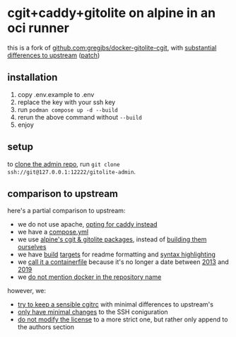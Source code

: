 # cgit+caddy+gitolite on alpine in an oci runner

this is a fork of [github.com:gregjbs/docker-gitolite-cgit](https://github.com/gregjbs/docker-gitolite-cgit), with [substantial differences to upstream](#comparison-to-upstream) ([patch](https://github.com/gregjbs/docker-gitolite-cgit/compare/main...dmpmem:cgit-oci:master))

## installation

1. copy .env.example to .env
2. replace the key with your ssh key
3. run `podman compose up -d --build`
4. rerun the above command without `--build`
5. enjoy

## setup

to [clone the admin repo](https://gitolite.com/gitolite/basic-admin.html#clone-the-gitolite-admin-repo), run `git clone ssh://git@127.0.0.1:12222/gitolite-admin`.

## comparison to upstream

here's a partial comparison to upstream:

- we do not use apache, [opting for caddy instead](https://github.com/gregjbs/docker-gitolite-cgit/commit/e6359a9ceb5fba89ab0d152ce6ead2da7b8afa57#diff-dd2c0eb6ea5cfc6c4bd4eac30934e2d5746747af48fef6da689e85b752f39557L1-R13)
- we have a [compose.yml](./compose.yml)
- we use [alpine's cgit & gitolite packages](https://github.com/gregjbs/docker-gitolite-cgit/commit/e6359a9ceb5fba89ab0d152ce6ead2da7b8afa57#diff-dd2c0eb6ea5cfc6c4bd4eac30934e2d5746747af48fef6da689e85b752f39557R14), instead of [building them ourselves](https://github.com/gregjbs/docker-gitolite-cgit/commit/e6359a9ceb5fba89ab0d152ce6ead2da7b8afa57#diff-dd2c0eb6ea5cfc6c4bd4eac30934e2d5746747af48fef6da689e85b752f39557L19-L35)
- we have [build](https://github.com/gregjbs/docker-gitolite-cgit/commit/e6359a9ceb5fba89ab0d152ce6ead2da7b8afa57#diff-dd2c0eb6ea5cfc6c4bd4eac30934e2d5746747af48fef6da689e85b752f39557R75) [targets](https://github.com/gregjbs/docker-gitolite-cgit/commit/e6359a9ceb5fba89ab0d152ce6ead2da7b8afa57#diff-dd2c0eb6ea5cfc6c4bd4eac30934e2d5746747af48fef6da689e85b752f39557R64) for readme formatting and [syntax highlighting](https://github.com/gregjbs/docker-gitolite-cgit/commit/e6359a9ceb5fba89ab0d152ce6ead2da7b8afa57#diff-e7a55d3d8c2b36ee7595bcfad62f883d182670c60c81d9d007e864b969c9fc9d)
- we [call it a containerfile](https://github.com/dmpmem/cgit-oci/commit/cb9c463d152c0607f2d0e2df2de043e404b7375d) because it's no longer a date between [2013](https://www.docker.com/blog/how-to-use-your-own-registry/) and [2019](https://podman.io/release/2019/01/16/podman-release-v1.0.0)
- we [do not mention docker in the repository name](#repo-title-component)

however, we:

- [try to keep a sensible cgitrc](https://github.com/gregjbs/docker-gitolite-cgit/compare/a912704a1fdc06622466c9887051e1e0b2f5d42f...dmpmem:cgit-oci:cb9c463d152c0607f2d0e2df2de043e404b7375d#diff-5045d7848aabaef72e0f1e7c65c8433ea4d0080882b3879e3f566f2b8046bb94) with minimal differences to upstream's
- [only have minimal changes](https://github.com/gregjbs/docker-gitolite-cgit/compare/a912704a1fdc06622466c9887051e1e0b2f5d42f...dmpmem:cgit-oci:cb9c463d152c0607f2d0e2df2de043e404b7375d#diff-ce6834e28260c94433e1729e6acdb9b742fc1f6a472e9d2b3e6a0aa492659460) to the SSH coniguration
- [do not modify the license](https://github.com/gregjbs/docker-gitolite-cgit/compare/a912704a1fdc06622466c9887051e1e0b2f5d42f...dmpmem:cgit-oci:cb9c463d152c0607f2d0e2df2de043e404b7375d#diff-b4668a52683f65fbc0528f6590ba160c9c64c88c302b6262c506266eb1d35180) to a more strict one, but rather only append to the authors section
